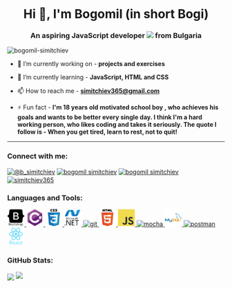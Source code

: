 <h1 align="center">Hi 👋, I'm Bogomil (in short Bogi)</h1>
<h3 align="center">An aspiring JavaScript developer <img src="https://media.giphy.com/media/WUlplcMpOCEmTGBtBW/giphy.gif" width="30"> from Bulgaria</h3>

<p align="left"> <img src="https://komarev.com/ghpvc/?username=bogomil-simitchiev&label=Profile%20views&color=0e75b6&style=flat" alt="bogomil-simitchiev" /> </p>

- 🔭 I’m currently working on - <b>projects and exercises</b>

- 🌱 I’m currently learning - <b>JavaScript, HTML and CSS</b>

- 📫 How to reach me - <b>simitchiev365@gmail.com</b>

- ⚡ Fun fact - **I'm 18 years old motivated school boy , who achieves his goals and wants to be better every single day. I think I'm a hard working person, who likes coding and takes it seriously. The quote I follow is - When you get tired, learn to rest, not to quit!**
<hr/>
<h3 align="left">Connect with me:</h3>
<p align="left">
 <a href="https://twitter.com/@b_simitchiev" target="blank"><img align="center" src="https://raw.githubusercontent.com/rahuldkjain/github-profile-readme-generator/master/src/images/icons/Social/twitter.svg" alt="@b_simitchiev" height="30" width="40" /></a>
<a href="https://linkedin.com/in/bogomil-simitchiev-97593724b/" target="blank"><img align="center" src="https://raw.githubusercontent.com/rahuldkjain/github-profile-readme-generator/master/src/images/icons/Social/linked-in-alt.svg" alt="bogomil simitchiev" height="30" width="40" /></a>
<a href="https://www.facebook.com/BogomilSimitchiev" target="blank"><img align="center" src="https://raw.githubusercontent.com/rahuldkjain/github-profile-readme-generator/master/src/images/icons/Social/facebook.svg" alt="bogomil simitchiev" height="30" width="40" /></a>
<a href="https://instagram.com/simitchiev365" target="blank"><img align="center" src="https://raw.githubusercontent.com/rahuldkjain/github-profile-readme-generator/master/src/images/icons/Social/instagram.svg" alt="simitchiev365" height="30" width="40" /></a>
</p>

<h3 align="left">Languages and Tools:</h3>
<p align="left"> <a href="https://getbootstrap.com" target="_blank" rel="noreferrer"> <img src="https://raw.githubusercontent.com/devicons/devicon/master/icons/bootstrap/bootstrap-plain-wordmark.svg" alt="bootstrap" width="40" height="40"/> </a> <a href="https://www.w3schools.com/cs/" target="_blank" rel="noreferrer"> <img src="https://raw.githubusercontent.com/devicons/devicon/master/icons/csharp/csharp-original.svg" alt="csharp" width="40" height="40"/> </a> <a href="https://www.w3schools.com/css/" target="_blank" rel="noreferrer"> <img src="https://raw.githubusercontent.com/devicons/devicon/master/icons/css3/css3-original-wordmark.svg" alt="css3" width="40" height="40"/> </a> <a href="https://dotnet.microsoft.com/" target="_blank" rel="noreferrer"> <img src="https://raw.githubusercontent.com/devicons/devicon/master/icons/dot-net/dot-net-original-wordmark.svg" alt="dotnet" width="40" height="40"/> </a> <a href="https://git-scm.com/" target="_blank" rel="noreferrer"> <img src="https://www.vectorlogo.zone/logos/git-scm/git-scm-icon.svg" alt="git" width="40" height="40"/> </a> <a href="https://www.w3.org/html/" target="_blank" rel="noreferrer"> <img src="https://raw.githubusercontent.com/devicons/devicon/master/icons/html5/html5-original-wordmark.svg" alt="html5" width="40" height="40"/> </a> <a href="https://developer.mozilla.org/en-US/docs/Web/JavaScript" target="_blank" rel="noreferrer"> <img src="https://raw.githubusercontent.com/devicons/devicon/master/icons/javascript/javascript-original.svg" alt="javascript" width="40" height="40"/> </a> <a href="https://mochajs.org" target="_blank" rel="noreferrer"> <img src="https://www.vectorlogo.zone/logos/mochajs/mochajs-icon.svg" alt="mocha" width="40" height="40"/> </a> <a href="https://www.mysql.com/" target="_blank" rel="noreferrer"> <img src="https://raw.githubusercontent.com/devicons/devicon/master/icons/mysql/mysql-original-wordmark.svg" alt="mysql" width="40" height="40"/> </a> <a href="https://postman.com" target="_blank" rel="noreferrer"> <img src="https://www.vectorlogo.zone/logos/getpostman/getpostman-icon.svg" alt="postman" width="40" height="40"/> </a> <a href="https://reactjs.org/" target="_blank" rel="noreferrer"> <img src="https://raw.githubusercontent.com/devicons/devicon/master/icons/react/react-original-wordmark.svg" alt="react" width="40" height="40"/> </a> </p>
<h3 align="left">GitHub Stats:</h3>

<img align="center" src="https://github-readme-stats.vercel.app/api/top-langs/?username=Bogomil-Simitchiev&layout=compact&hide_border=true" />
 <a href="#"><img src="https://github-readme-streak-stats.herokuapp.com/?user=Bogomil-Simitchiev&theme=navy&hide_border=false" /></a>
